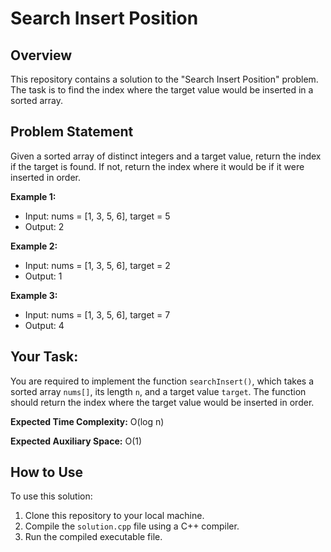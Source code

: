 # Search Insert Position

## Overview

This repository contains a solution to the "Search Insert Position" problem. The task is to find the index where the target value would be inserted in a sorted array.

## Problem Statement

Given a sorted array of distinct integers and a target value, return the index if the target is found. If not, return the index where it would be if it were inserted in order.

**Example 1:**
- Input: nums = [1, 3, 5, 6], target = 5
- Output: 2

**Example 2:**
- Input: nums = [1, 3, 5, 6], target = 2
- Output: 1

**Example 3:**
- Input: nums = [1, 3, 5, 6], target = 7
- Output: 4

## Your Task:

You are required to implement the function `searchInsert()`, which takes a sorted array `nums[]`, its length `n`, and a target value `target`. The function should return the index where the target value would be inserted in order.

**Expected Time Complexity:** O(log n)

**Expected Auxiliary Space:** O(1)

## How to Use

To use this solution:

1. Clone this repository to your local machine.
2. Compile the `solution.cpp` file using a C++ compiler.
3. Run the compiled executable file.


